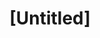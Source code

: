 ---
pid: RS355
title: "[Untitled]"
location_transcription: 
zipcode: '19104'
outside_phl: 
neighborhood: University City,Belmont,Parkside,Powelton Village
age: '25'
age_range: 20-29
instagram: 
image_file_name: RS_355.jpg
proposal_transcription: A monument designed by an highlighting marginalized people.
  Less old rich white men.. More women and POC
topic: African Americans,Culture,Gender Identity,Hispanic,Immigration,Native Americans,Women,Race
  Ethnicity
topic_summary: 0, 0, 0, 0, 0, 0, 0, 0
type: Other No Form
keywords_other: 
credit: 
image_labels: 
twitter: 
facebook: 
permalink: "/monuments/rs355/"
layout: item-page
---